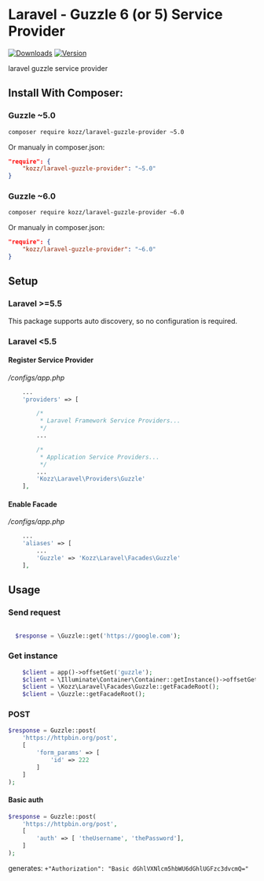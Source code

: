 # Laravel - Guzzle 6 (or 5) Service Provider
[![Downloads](https://img.shields.io/packagist/dt/kozz/laravel-guzzle-provider.svg)](https://packagist.org/packages/kozz/laravel-guzzle-provider)
[![Version](https://img.shields.io/packagist/v/kozz/laravel-guzzle-provider.svg)](https://packagist.org/packages/kozz/laravel-guzzle-provider)

laravel guzzle service provider

## Install With Composer:

### Guzzle ~5.0
```sh
composer require kozz/laravel-guzzle-provider ~5.0
```

Or manualy in composer.json:
```json
"require": {
    "kozz/laravel-guzzle-provider": "~5.0"
}
```

### Guzzle ~6.0
```sh
composer require kozz/laravel-guzzle-provider ~6.0
```

Or manualy in composer.json:
```json
"require": {
    "kozz/laravel-guzzle-provider": "~6.0"
}
```

## Setup

### Laravel >=5.5

This package supports auto discovery, so no configuration is required.

### Laravel <5.5

#### Register Service Provider

*/configs/app.php*

```php
    ...
    'providers' => [

        /*
         * Laravel Framework Service Providers...
         */
        ...

        /*
         * Application Service Providers...
         */
        ...
        'Kozz\Laravel\Providers\Guzzle'
    ],
```


#### Enable Facade

*/configs/app.php*

```php
    ...
    'aliases' => [
        ...
        'Guzzle' => 'Kozz\Laravel\Facades\Guzzle'
    ],
```

## Usage

### Send request

```php

  $response = \Guzzle::get('https://google.com');
```


### Get instance

```php
    $client = app()->offsetGet('guzzle');
    $client = \Illuminate\Container\Container::getInstance()->offsetGet('guzzle');
    $client = \Kozz\Laravel\Facades\Guzzle::getFacadeRoot();
    $client = \Guzzle::getFacadeRoot();
```
### POST 
```php
$response = Guzzle::post(
    'https://httpbin.org/post',
    [
        'form_params' => [
            'id' => 222
        ]
    ]
);
```

#### Basic auth

```php
$response = Guzzle::post(
    'https://httpbin.org/post',
    [
        'auth' => [ 'theUsername', 'thePassword'],
    ]
);
```


generates: 
`+"Authorization": "Basic dGhlVXNlcm5hbWU6dGhlUGFzc3dvcmQ="`
